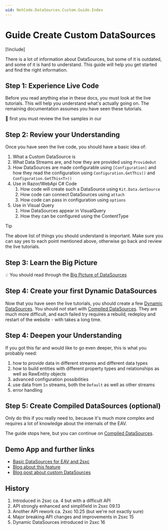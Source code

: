 ```yaml
---
uid: NetCode.DataSources.Custom.Guide.Index
---
```


# Guide Create Custom DataSources

[!include[](~/pages/basics/stack/_shared-float-summary.md)]
<style> .context-box-summary .datasource-custom { visibility: visible; } </style>

There is a lot of information about DataSources, but some of it is outdated, and some of it is hard to understand.
This guide will help you get started and find the right information.

## Step 1: Experience Live Code

Before you read anything else in these docs, you must look at the live tutorials.
This will help you understand what's actually going on.
The remaining documentation assumes you have seen these tutorials.

🚀 first you must review the live samples in our [](xref:Tut.DynamicDataSources)

## Step 2: Review your Understanding

Once you have seen the live code, you should have a basic idea of:

1. What a Custom DataSource is
1. What Data Streams are, and how they are provided using `ProvideOut`
1. How DataSources are made configurable using `[Configuration]` and how they read the configuration using `Configuration.GetThis()` and `Configuration.GetThis<T>()`
1. Use in Razor/WebApi C# Code
    1. How code will create such a DataSource using `Kit.Data.GetSource`
    1. How code can connect DataSources using `attach`
    1. How code can pass in configuration using `options`
1. Use in Visual Query
    1. How DataSources appear in VisualQuery
    1. How they can be configured using the ContentType

> [!TIP]
> The above list of things you should understand is important.
> Make sure you can say yes to each point mentioned above, otherwise go back and review the live tutorials.

## Step 3: Learn the Big Picture

💡 You should read through the [Big Picture of DataSources](xref:NetCode.DataSources.Custom.Guide.BigPicture)


## Step 4: Create your first Dynamic DataSources

Now that you have seen the live tutorials, you should create a few [Dynamic DataSources](xref:NetCode.DataSources.Custom.Dynamic).
You should _not_ start with [Compiled DataSources](xref:NetCode.DataSources.Custom.Dynamic).
They are much more difficult, and each failed try requires a rebuild, redeploy and restart of the website - with takes a long time.

## Step 4: Deepen your Understanding

If you got this far and would like to go even deeper, this is what you probably need:

1. how to _provide_ data in different streams and different data types
1. how to build entities with different property types and relationships as well as RawEntity objects
1. advanced configuration possibilities
1. use data from `In` streams, both the `Default` as well as other streams
1. error handling

## Step 5: Create Compiled DataSources (optional)

Only do this if you really need to, because it's much more complex and requires a lot of knowledge about the internals of the EAV.

The guide stops here, but you can continue on [Compiled DataSources](xref:NetCode.DataSources.Custom.Compiled).

## Demo App and further links

* [Basic DataSources for EAV and 2sxc](https://github.com/2sic/2sxc-eav-tutorial-custom-datasource)
* [Blog about this feature](https://2sxc.org/en/blog/post/tutorial-custom-datasources-for-eav-2sxc-9-13-part-1)
* [Blog post about custom DataSources](xref:Blog.CustomDataSource)

## History

1. Introduced in 2sxc ca. 4 but with a difficult API
1. API strongly enhanced and simplifield in 2sxc 09.13
1. Another API rework ca. 2sxc 10.25 (but we're not exactly sure)
1. Major breaking API changes and improvements in 2sxc 15
1. Dynamic DataSources introduced in 2sxc 16
